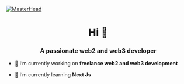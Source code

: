 [![MasterHead](https://logicmojo.com/assets/dist/new_pages/images/js-gif.gif)](https://gav-dev.vercel.app)

<h1 align="center">Hi 👋</h1>
<h3 align="center">A passionate web2 and web3 developer</h3>
<!-- <img align="right" alt="coding" width="400" src="https://i.pinimg.com/originals/e4/26/70/e426702edf874b181aced1e2fa5c6cde.gif"> -->

- 🔭 I’m currently working on **freelance web2 and web3 development**

- 🌱 I’m currently learning **Next Js**



